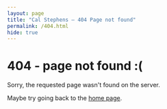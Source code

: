 ```yaml
---
layout: page
title: "Cal Stephens — 404 Page not found"
permalink: /404.html
hide: true
---
```


# 404 - page not found :(

Sorry, the requested page wasn't found on the server.

Maybe try going back to the [home page](/).

